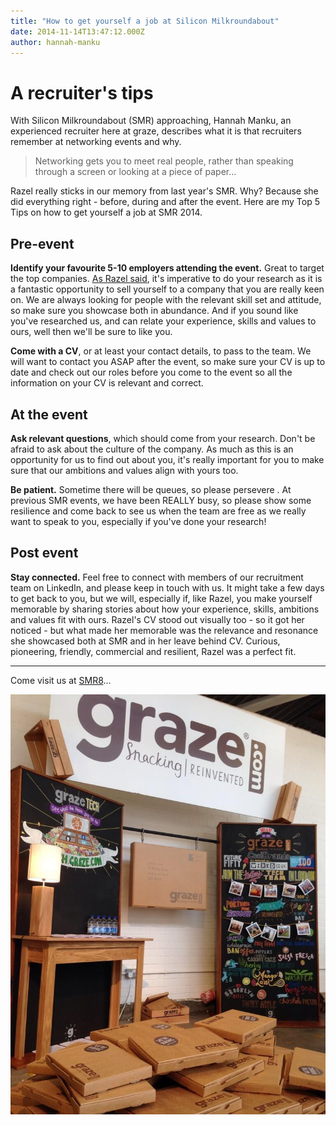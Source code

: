 ```yaml
---
title: "How to get yourself a job at Silicon Milkroundabout"
date: 2014-11-14T13:47:12.000Z
author: hannah-manku
---
```


# A recruiter's tips

With Silicon Milkroundabout (SMR) approaching, Hannah Manku, an experienced recruiter here at graze, describes what it is that recruiters remember at networking events and why.

>Networking gets you to meet real people, rather than speaking
through a screen or looking at a piece of paper...

Razel really sticks in our memory from last year's SMR. Why? Because she did everything right - before, during and after the event. Here are my Top 5 Tips on how to get yourself a job at SMR 2014.

## Pre-event

**Identify your favourite 5-10 employers attending the event.** Great to target the top companies. [As Razel said](http://tech.graze.com/2014/11/13/how-to-network-your-way-to-work/), it's imperative to do your research as it is a fantastic opportunity to sell yourself to a company that you are really keen on. We are always looking for people with the relevant skill set and attitude, so make sure you showcase both in abundance. And if you sound like you've researched us, and can relate your experience, skills and values to ours, well then we'll be sure to like you.

**Come with a CV**, or at least your contact details, to pass to the team. We will want to contact you ASAP after the event, so make sure your CV is up to date and check out our roles before you come to the event so all the information on your CV is relevant and correct. 

## At the event

**Ask relevant questions**, which should come from your research. Don't be afraid to ask about the culture of the company. As much as this is an opportunity for us to find out about you, it's really important for you to make sure that our ambitions and values align with yours too.

**Be patient.** Sometime there will be queues, so please persevere . At previous SMR events, we have been REALLY busy, so please show some resilience and come back to see us when the team are free as we really want to speak to you, especially if you've done your research!

## Post event

**Stay connected.** Feel free to connect with members of our recruitment team on LinkedIn, and please keep in touch with us. It might take a few days to get back to you, but we will, especially if, like Razel, you make yourself memorable by sharing stories about how your experience, skills, ambitions and values fit with ours. Razel's CV stood out visually too - so it got her noticed - but what made her memorable was the relevance and resonance she showcased both at SMR and in her leave behind CV. Curious, pioneering, friendly, commercial and resilient, Razel was a perfect fit.

---

Come visit us at [SMR8](https://www.siliconmilkroundabout.com)...

![](/content/images/2014/11/BnRwi8ZCUAAKovB.jpg)

